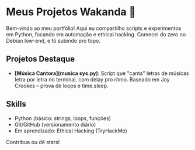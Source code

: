 # Meus Projetos Wakanda 🚀

Bem-vindo ao meu portfólio! Aqui eu compartilho scripts e experimentos em Python, focando em automação e ethical hacking. Comecei do zero no Debian low-end, e tô subindo pro topo.

## Projetos Destaque
- **[Música Cantora](musica sys.py)**: Script que "canta" letras de músicas letra por letra no terminal, com delay pro ritmo. Baseado em Joy Crookes – prova de loops e time.sleep.

## Skills
- Python (básico: strings, loops, funções)
- Git/GitHub (versionamento diário)
- Em aprendizado: Ethical Hacking (TryHackMe)

Contribua ou dê stars!
